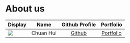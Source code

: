 # About us

Display |   Name    | Github Profile | Portfolio 
--------|:---------:|:--------------:|:---------:
![](https://via.placeholder.com/100.png?text=Photo) | Chuan Hui | [Github](https://github.com/) | [Portfolio](docs/team/johndoe.md)
